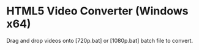 # HTML5 Video Converter (Windows x64)

Drag and drop videos onto [720p.bat] or [1080p.bat] batch file to convert.
